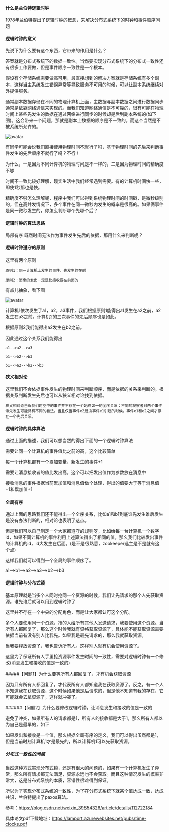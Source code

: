 #### 什么是兰伯特逻辑时钟

1978年兰伯特提出了逻辑时钟的概念，来解决分布式系统下的时钟和事件顺序问题

#### 逻辑时钟的意义
先说下为什么要有这个东西，它带来的作用是什么？

答案就是分布式系统下的数据一致性。当然要实现分布式系统下的分布式一致性还有很多工作要做，但是事件顺序一致性是一个根本。

假设有个存储系统需要做高可用，最直接想到的解决方案就是存储系统有多个副本，这样当主系统发生错误异常等导致服务不可用的时候，可以让副本系统继续对外提供服务。

通常副本数据存储在不同的物理计算机上面，主数据与副本数据之间进行数据同步通常是依靠网络通信来实现的。而我们知道网络通信是不可靠的，很有可能在物理时间上某些先发生的数据在通过网络进行同步的时候却是后到副本系统的(如下图)。这会带来一个问题，那就是副本上数据的顺序是不一致的。而这个当然是不被系统所允许的。

![avatar](https://img-blog.csdnimg.cn/img_convert/ad920f263162e70b6352d95e2d842696.png)

有同学可能会说我们直接使用物理时间不就行了吗，基于物理时间的先后来判断事件发生的先后顺序不就行了吗？不行！

为什么，一是因为不同计算机的物理时间是不一样的，二是因为物理时间的精确度不够

时间不一致比较好理解，现实生活中我们经常遇到需要。有的计算机时间快一些，即使1秒那也是快。

精确度不够怎么理解呢，程序中我们可以得到系统物理时间的时间戳，是微秒级别的，但在高并发情况下，多个事件在同一微秒内发生的概率是很高的。如果俩事件是同一微秒发生的，你怎么判断哪个先哪个后？

#### 逻辑时钟的算法思路
局部有序
既然时间无法作为事件发生先后的依据，那用什么来判断呢？

#### 逻辑时钟遵守的原则
这里有两个原则

```
原则1：同一计算机上发生的事件，先发生的在前

```
```
原则2：消息的发出一定是比接收要在前面的
```
有点儿抽象，看下图

![avatar](https://img-blog.csdnimg.cn/img_convert/2db5a63a79c6e7a228281edcdfb1a2da.png)

计算机1依次发生了a1，a2，a3事件，我们根据原则1能得出a1发生在a2之前，a2发生在a3之前。计算机2的三次事件的先后顺序也是如此。

根据原则2我们能得出a2发生在b2之前。

因此通过这个关系我们能得出
```
a1-->a2-->a3
```
```
b1-->b2-->b3
```
```
b1-->a2-->b2-->b3
```
#### 狭义相对论
这里我们不会依据事件发生的物理时间来判断顺序，而是依据的关系来判断的。根据关系判断发生先后也可以从狭义相对论找到依据。
```
狭义相对论告诉我们时空中的事件并不存在一个始终如一的全序关系；不同的观察者对两个事件谁先发生可能具有不同的看法。当且仅当事件e2是由事件e1引起的时候，事件e1和e2之间才存在一个先后关系。
```
#### 逻辑时钟的具体算法
通过上面的描述，我们可以想当然的得出下面的一个逻辑时钟算法

需要让同一个计算机的事件值比之前的高，这个比较简单

每一个计算机都有一个累加变量，新发生的事件+1

需要让消息接收者的值比发出高，这个可以把发出值作为参数放在消息中

接收消息的事件根据当前累加值和消息值做个处理，得出的值要大于等于消息值+1和累加值+1



#### 全局有序
通过上面的思路我们还不能得出一个全序关系，比如a1和b1到底谁先发生谁后发生是没有办法判断的，相对论也表明了这点。

但是我们可以自己制定一个大家都遵守的规则呀，比如给每一台计算机一个数字id，如果不同计算机的事件利用上述算法得出了相同的值，那么我们比较发出事件的计算机的id，id大发生在后面。(是不是很熟悉，zookeeper选主是不是就有这个点)

这样我们就可以得到一个全局的事件顺序了。

a1-->b1-->a2-->a3-->b2-->b3

#### 逻辑时钟与分布式锁
基本原理就是当多个人同时抢同一个资源的时候，我们让先请求的那个人先获取资源。谁先谁后就可以用到逻辑时钟了

这里并不存在一个中央的分配角色，而是让大家都认可这个分配。

多个人要使用同一个资源，抢的人给所有其他人发送请求，我要使用这个资源。当所有人都回复了，那么这个时候我就有资格获取资源了，具体能不能获取资源需要依据当前有没有别人比我先。如果我是最先请求的，那么我就获取资源。

当我要释放资源了，我也告诉所有人。这样别人就有机会使用资源了。

这里为了保证所有人手里抢资源事件发生时间的一致性，需要对逻辑时钟有一个修改(消息发生和接收的值是一致的)

#####【问题1】为什么要等所有人都回复了，才有机会获取资源

因为只有所有人都回复了，才代表所有人都知道我在获取资源了。反之，有一个人不知道我在获取资源，这个时候如果他是后请求的，但是他不知道有我的存在，它可能就会去拿资源了，这样就冲突了。

######【问题2】为什么要修改逻辑时钟，让消息发生和接收的值是一致的

避免了冲突，如果所有人的请求都是1，所有人的接收都是大于1，那么所有人都以为自己是最早的，如下



如果发出和接收是一个值，那么根据全局有序的定义，我们可以得出虽然都是1，但是当前时刻计算机1才是最先的，所以计算机1可以先获取资源。

##### 分布式一致性的问题
当然这种方式实现分布式锁，还是有很大的问题的，如果有一个计算机发生了异常，那么所有请求都无法满足，资源永远也不会获取。而且这种情况发生的概率非常大，这是分布式系统的本质，容错性很难得到保证。

所以为了实现分布式系统的一致性，为了在分布式系统下就某个值达成一致，达成共识，兰伯特提出了paxos算法。

参考：https://blog.csdn.net/weixin_39854326/article/details/112722184

具体论文pdf下载地址：https://lamport.azurewebsites.net/pubs/time-clocks.pdf